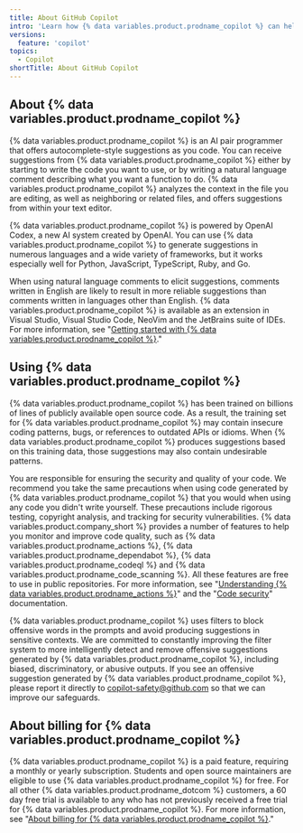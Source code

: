```yaml
---
title: About GitHub Copilot
intro: 'Learn how {% data variables.product.prodname_copilot %} can help you by offering autocomplete-style suggestions as you code, and what you need to consider when writing code with {% data variables.product.prodname_copilot %}.'
versions:
  feature: 'copilot'
topics:
  - Copilot
shortTitle: About GitHub Copilot
---
```


## About {% data variables.product.prodname_copilot %}

{% data variables.product.prodname_copilot %} is an AI pair programmer that offers autocomplete-style suggestions as you code. You can receive suggestions from {% data variables.product.prodname_copilot %} either by starting to write the code you want to use, or by writing a natural language comment describing what you want a function to do. {% data variables.product.prodname_copilot %} analyzes the context in the file you are editing, as well as neighboring or related files, and offers suggestions from within your text editor.

{% data variables.product.prodname_copilot %} is powered by OpenAI Codex, a new AI system created by OpenAI. You can use {% data variables.product.prodname_copilot %} to generate suggestions in numerous languages and a wide variety of frameworks, but it works especially well for Python, JavaScript, TypeScript, Ruby, and Go. 

When using natural language comments to elicit suggestions, comments written in English are likely to result in more reliable suggestions than comments written in languages other than English. {% data variables.product.prodname_copilot %} is available as an extension in Visual Studio, Visual Studio Code, NeoVim and the JetBrains suite of IDEs. For more information, see "[Getting started with {% data variables.product.prodname_copilot %}](/copilot/getting-started-with-github-copilot)."

## Using {% data variables.product.prodname_copilot %}

{% data variables.product.prodname_copilot %} has been trained on billions of lines of publicly available open source code. As a result, the training set for {% data variables.product.prodname_copilot %} may contain insecure coding patterns, bugs, or references to outdated APIs or idioms. When {% data variables.product.prodname_copilot %} produces suggestions based on this training data, those suggestions may also contain undesirable patterns. 

You are responsible for ensuring the security and quality of your code. We recommend you take the same precautions when using code generated by {% data variables.product.prodname_copilot %} that you would when using any code you didn't write yourself. These precautions include rigorous testing, copyright analysis, and tracking for security vulnerabilities. {% data variables.product.company_short %} provides a number of features to help you monitor and improve code quality, such as {% data variables.product.prodname_actions %}, {% data variables.product.prodname_dependabot %}, {% data variables.product.prodname_codeql %} and {% data variables.product.prodname_code_scanning %}. All these features are free to use in public repositories. For more information, see "[Understanding {% data variables.product.prodname_actions %}](/actions/learn-github-actions/understanding-github-actions)" and the "[Code security](/code-security)" documentation.

{% data variables.product.prodname_copilot %} uses filters to block offensive words in the prompts and avoid producing suggestions in sensitive contexts. We are committed to constantly improving the filter system to more intelligently detect and remove offensive suggestions generated by {% data variables.product.prodname_copilot %}, including biased, discriminatory, or abusive outputs. If you see an offensive suggestion generated by {% data variables.product.prodname_copilot %}, please report it directly to copilot-safety@github.com so that we can improve our safeguards. 



## About billing for {% data variables.product.prodname_copilot %}

{% data variables.product.prodname_copilot %} is a paid feature, requiring a monthly or yearly subscription. Students and open source maintainers are eligible to use {% data variables.product.prodname_copilot %} for free. For all other {% data variables.product.prodname_dotcom %} customers, a 60 day free trial is available to any who has not previously received a free trial for {% data variables.product.prodname_copilot %}. For more information, see "[About billing for {% data variables.product.prodname_copilot %}](/billing/managing-billing-for-github-copilot/about-billing-for-github-copilot)."